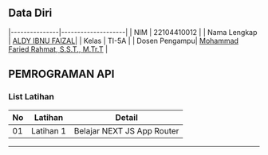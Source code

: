 ## Data Diri

|---------------|--------------------|
| NIM           | 22104410012        |
| Nama Lengkap  | [ALDY IBNU FAIZAL](https://github.com/Aldyfaisal80)|
| Kelas         | TI-5A              |
| Dosen Pengampu| [Mohammad Faried Rahmat, S.S.T., M.Tr.T](https://github.com/fariedrahmat) |

## PEMROGRAMAN API

### List Latihan

| No | Latihan   | Detail                                         |
|----|-----------|------------------------------------------------|
| 01 | Latihan 1 | Belajar NEXT JS App Router                     |

---